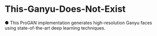 # This-Ganyu-Does-Not-Exist
● This ProGAN implementation generates high-resolution Ganyu faces using state-of-the-art deep learning techniques. 
